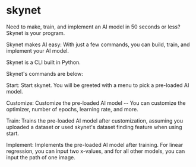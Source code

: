 # skynet

Need to make, train, and implement an AI model in 50 seconds or less? Skynet is your program.

Skynet makes AI easy: With just a few commands, you can build, train, and implement your AI model.

Skynet is a CLI built in Python.

Skynet's commands are below:

Start: Start skynet. You will be greeted with a menu to pick a pre-loaded AI model.

Customize: Customize the pre-loaded AI model -- You can customize the optimizer, number of epochs, learning rate, and more.

Train: Trains the pre-loaded AI model after customization, assuming you uploaded a dataset or used skynet's dataset finding feature when using start.

Implement: Implements the pre-loaded AI model after training. For linear regression, you can input two x-values, and for all other models, you can input the path of one image.
